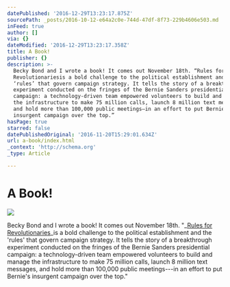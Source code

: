 ```yaml
---
datePublished: '2016-12-29T13:23:17.875Z'
sourcePath: _posts/2016-10-12-e64a2c0e-744d-47df-8f73-229b4606e503.md
inFeed: true
author: []
via: {}
dateModified: '2016-12-29T13:23:17.358Z'
title: A Book!
publisher: {}
description: >-
  Becky Bond and I wrote a book! It comes out November 18th. “Rules for
  Revolutionariesis a bold challenge to the political establishment and the
  ‘rules’ that govern campaign strategy. It tells the story of a breakthrough
  experiment conducted on the fringes of the Bernie Sanders presidential
  campaign: a technology-driven team empowered volunteers to build and manage
  the infrastructure to make 75 million calls, launch 8 million text messages,
  and hold more than 100,000 public meetings—in an effort to put Bernie’s
  insurgent campaign over the top.”
hasPage: true
starred: false
datePublishedOriginal: '2016-11-20T15:29:01.634Z'
url: a-book/index.html
_context: 'http://schema.org'
_type: Article

---
```

# A Book!
![](https://the-grid-user-content.s3-us-west-2.amazonaws.com/5b1e0fcc-d99a-4126-b4f6-f779caa3a99a.png)

Becky Bond and I wrote a book! It comes out November 18th. "_[Rules for Revolutionaries][0]_is a bold challenge to the political establishment and the 'rules' that govern campaign strategy. It tells the story of a breakthrough experiment conducted on the fringes of the Bernie Sanders presidential campaign: a technology-driven team empowered volunteers to build and manage the infrastructure to make 75 million calls, launch 8 million text messages, and hold more than 100,000 public meetings---in an effort to put Bernie's insurgent campaign over the top."

[0]: http://neworganizing.com/ "book link"